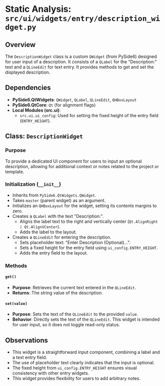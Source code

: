 # Static Analysis: `src/ui/widgets/entry/description_widget.py`

## Overview
The `DescriptionWidget` class is a custom `QWidget` (from PySide6) designed for user input of a description. It consists of a `QLabel` for the "Description:" text and a `QLineEdit` for text entry. It provides methods to get and set the displayed description.

## Dependencies
- **PySide6.QtWidgets**: `QWidget`, `QLabel`, `QLineEdit`, `QHBoxLayout`
- **PySide6.QtCore**: `Qt` (for alignment flags)
- **Local Modules (src.ui)**:
    - `src.ui.ui_config`: Used for setting the fixed height of the entry field (`ENTRY_HEIGHT`).

## Class: `DescriptionWidget`

### Purpose
To provide a dedicated UI component for users to input an optional description, allowing for additional context or notes related to the project or template.

### Initialization (`__init__`)
- Inherits from `PySide6.QtWidgets.QWidget`.
- Takes `master` (parent widget) as an argument.
- Initializes an `QHBoxLayout` for the widget, setting its contents margins to zero.
- Creates a `QLabel` with the text "Description:".
    - Aligns the label text to the right and vertically center (`Qt.AlignRight | Qt.AlignVCenter`).
    - Adds the label to the layout.
- Creates a `QLineEdit` for entering the description.
    - Sets placeholder text: "Enter Description (Optional)...".
    - Sets a fixed height for the entry field using `ui_config.ENTRY_HEIGHT`.
    - Adds the entry field to the layout.

### Methods

#### `get()`
- **Purpose**: Retrieves the current text entered in the `QLineEdit`.
- **Returns**: The string value of the description.

#### `set(value)`
- **Purpose**: Sets the text of the `QLineEdit` to the provided `value`.
- **Behavior**: Directly sets the text of the `QLineEdit`. This widget is intended for user input, so it does not toggle read-only status.

## Observations
- This widget is a straightforward input component, combining a label and a text entry field.
- The use of placeholder text clearly indicates that the input is optional.
- The fixed height from `ui_config.ENTRY_HEIGHT` ensures visual consistency with other entry widgets.
- This widget provides flexibility for users to add arbitrary notes.
